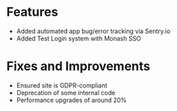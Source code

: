 # Features
- Added automated app bug/error tracking via Sentry.io
- Added Test Login system with Monash SSO

# Fixes and Improvements
- Ensured site is GDPR-compliant
- Deprecation of some internal code
- Performance upgrades of around 20%
